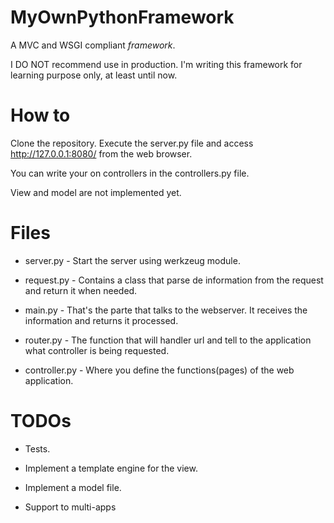 # MyOwnPythonFramework


A MVC and WSGI compliant *framework*.

I DO NOT recommend use in production. I'm writing this framework for learning purpose only, at least until now.


# How to

Clone the repository. Execute the server.py file and access http://127.0.0.1:8080/ from the web browser.

You can write your on controllers in the controllers.py file.

View and model are not implemented yet.


# Files

* server.py - Start the server using werkzeug module.

* request.py - Contains a class that parse de information from the request and return it when needed.

* main.py - That's the parte that talks to the webserver. It receives the information and returns it processed.

* router.py - The function that will handler url and tell to the application what controller is being requested.

* controller.py - Where you define the functions(pages) of the web application.


# TODOs

* Tests.

* Implement a template engine for the view.

* Implement a model file.

* Support to multi-apps